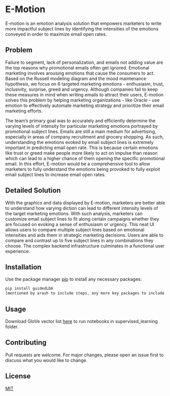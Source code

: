 # E-Motion

E-motion is an emotion analysis solution that empowers marketers to write more impactful subject lines by identifying the intensities of the emotions conveyed in order to maximize email open rates.

## Problem
Failure to segment, lack of personalization, and emails not adding value are the top reasons why promotional emails often get ignored. Emotional marketing involves arousing emotions that cause the consumers to act. Based on the Russell modeling diagram and the mood maintenance hypothesis, we focus on 6 targeted marketing emotions - enthusiasm, trust, inclusivity, surprise, greed and urgency. Although companies fail to keep these measures in mind when writing emails to attract their users, E-motion solves this problem by helping marketing organizations - like Oracle - use emotion to effectively automate marketing strategy and prioritize their email marketing efforts. 

The team’s primary goal was to accurately and efficiently determine the varying levels of intensity for particular marketing emotions portrayed by promotional subject lines. Emails are still a main medium for advertising, especially in areas of company recruitment and grocery shopping. As such, understanding the emotions evoked by email subject lines is extremely important in predicting email open rate. This is because certain emotions like trust or greed make people more likely to act on impulse than reason which can lead to a higher chance of them opening the specific promotional email. In this effort, E-motion would be a comprehensive tool to allow marketers to fully understand the emotions being provoked to fully exploit email subject lines to increase email open rates. 

## Detailed Solution 
With the  graphics and data displayed by E-motion, marketers are better able to understand how varying diction can lead to different intensity levels of the target marketing emotions. With such analysis, marketers can customize email subject lines to fit along certain campaigns whether they are focused on evoking a sense of enthusiasm or urgency. This neat UI allows users to compare multiple subject lines based on emotional intensities and aids them in strategic marketing decisions. Users are able to compare and contrast up to five subject lines in any combinations they choose. The complex backend infrastructure culminates in a functional user experience.

## Installation

Use the package manager [pip](https://pip.pypa.io/en/stable/) to install any necessary packages:

```bash
pip install guidedLDA
[mentioned by arash to include steps, any more key packages to include here?]
```

## Usage

Download GloVe vector list [here](https://www.kaggle.com/yutanakamura/glove42b300dtxt/) to run notebooks in supervised_learning folder.


## Contributing
Pull requests are welcome. For major changes, please open an issue first to discuss what you would like to change.

## License
[MIT](https://choosealicense.com/licenses/mit/)
